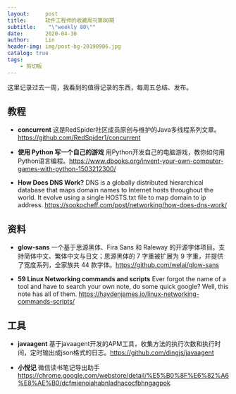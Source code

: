 ```yaml
---
layout:     post
title:      软件工程师的收藏周刊第80期
subtitle:    "\"weekly 80\""
date:       2020-04-30
author:     Lin
header-img: img/post-bg-20190906.jpg
catalog: true
tags:
    - 剪切板
---
```


这里记录过去一周，我看到的值得记录的东西，每周五总结、发布。

## 教程

* **concurrent** 这是RedSpider社区成员原创与维护的Java多线程系列文章。<https://github.com/RedSpider1/concurrent>

* **使用 Python 写一个自己的游戏** 用Python开发自己的电脑游戏，教你如何用Python语言编程。<https://www.dbooks.org/invent-your-own-computer-games-with-python-1503212300/>

* **How Does DNS Work?**  DNS is a globally distributed hierarchical database that maps domain names to Internet hosts throughout the world. It evolve using a single HOSTS.txt file to map domain to ip address. <https://sookocheff.com/post/networking/how-does-dns-work/>

## 资料

* **glow-sans** 一个基于思源黑体、Fira Sans 和 Raleway 的开源字体项目。支持简体中文、繁体中文与日文；思源黑体的 7 字重被扩展为 9 字重，并提供了宽度系列，全家族共 44 款字体。<https://github.com/welai/glow-sans>

* **59 Linux Networking commands and scripts** Ever forgot the name of a tool and have to search your own note, do some quick google? Well, this note has all of them. <https://haydenjames.io/linux-networking-commands-scripts/>

## 工具

* **javaagent** 基于javaagent开发的APM工具，收集方法的执行次数和执行时间，定时输出成json格式的日志。<https://github.com/dingjs/javaagent>

* **小悦记** 微信读书笔记导出助手 <https://chrome.google.com/webstore/detail/%E5%B0%8F%E6%82%A6%E8%AE%B0/dcfmienoiahabnladhacocfbhngagpok>
